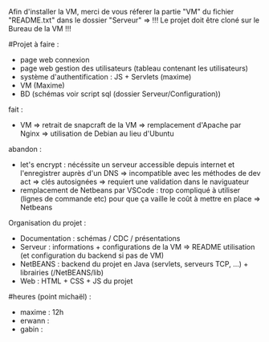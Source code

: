 Afin d'installer la VM, merci de vous réferer la partie "VM" du fichier "README.txt" dans le dossier "Serveur"
=> !!! Le projet doit être cloné sur le Bureau de la VM !!!



#Projet
à faire :
- page web connexion
- page web gestion des utilisateurs (tableau contenant les utilisateurs)
- système d'authentification : JS + Servlets (maxime)
- VM (Maxime)
- BD (schémas voir script sql (dossier Serveur/Configuration))



fait :
- VM
    => retrait de snapcraft de la VM
    => remplacement d'Apache par Nginx
    => utilisation de Debian au lieu d'Ubuntu



abandon :
- let's encrypt : nécéssite un serveur accessible depuis internet et l'enregistrer auprès d'un DNS => incompatible avec les méthodes de dev act
    => clés autosignées => requiert une validation dans le naviguateur
- remplacement de Netbeans par VSCode : trop compliqué à utiliser (lignes de commande etc) pour que ça vaille le coût à mettre en place
    => Netbeans



Organisation du projet :
- Documentation : schémas / CDC / présentations
- Serveur : informations + configurations de la VM
    => README utilisation (et configuration du backend si pas de VM)
- NetBEANS : backend du projet en Java (servlets, serveurs TCP, ...) + librairies (/NetBEANS/lib)
- Web : HTML + CSS + JS du projet


#heures (point michaël) :
- maxime : 12h
- erwann :
- gabin :
